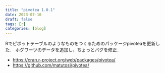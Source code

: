 ```yaml
---
title: "pivotea 1.0.1"
date: 2023-07-16
draft: false
tags: [r]
categories: [blog]
---
```



Rでピボットテーブルのようなものをつくるためのパッケージpivoteaを更新した．
ホグワーツのデータを追加し，ちょっとバグを修正．

- https://cran.r-project.org/web/packages/pivotea/
- https://github.com/matutosi/pivotea/
